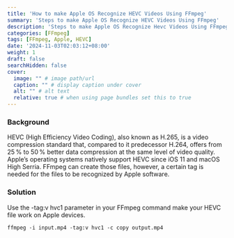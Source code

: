 ```yaml
---
title: 'How to make Apple OS Recognize HEVC Videos Using FFmpeg'
summary: 'Steps to make Apple OS Recognize HEVC Videos Using FFmpeg'
description: 'Steps to make Apple OS Recognize Hevc Videos Using FFmpeg'
categories: [FFmpeg]
tags: [FFmpeg, Apple, HEVC]
date: '2024-11-03T02:03:12+08:00'
weight: 1
draft: false
searchHidden: false
cover:
  image: "" # image path/url
  caption: "" # display caption under cover
  alt: "" # alt text
  relative: true # when using page bundles set this to true
---
```


### Background
HEVC (High Efficiency Video Coding), also known as H.265, is a video compression standard that, compared to it predecessor H.264, offers from 25 % to 50 % better data compression at the same level of video quality. Apple’s operating systems natively support HEVC since iOS 11 and macOS High Serria.
FFmpeg can create those files, however, a certain tag is needed for the files to be recognized by Apple software.


### Solution
Use the -tag:v hvc1 parameter in your FFmpeg command make your HEVC file work on Apple devices.

```shell
ffmpeg -i input.mp4 -tag:v hvc1 -c copy output.mp4
```